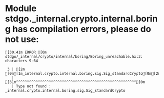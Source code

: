 # Module stdgo._internal.crypto.internal.boring has compilation errors, please do not use:
```
[30;41m ERROR [0m stdgo/_internal/crypto/internal/boring/Boring_unreachable.hx:3: characters 9-64

 3 | [2m        [0m[1m_internal.crypto.internal.boring.sig.Sig_standardCrypto[0m[2m.standardCrypto();[0m
   |         [31m^^^^^^^^^^^^^^^^^^^^^^^^^^^^^^^^^^^^^^^^^^^^^^^^^^^^^^^[0m
   | Type not found : _internal.crypto.internal.boring.sig.Sig_standardCrypto


```


